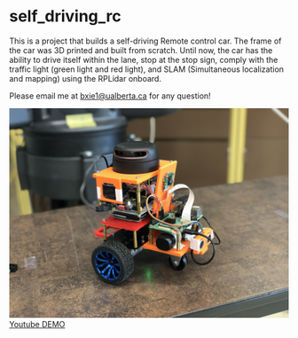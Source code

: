 # self_driving_rc
This is a project that builds a self-driving Remote control car. The frame of the car was 3D printed and built from scratch. 
Until now, the car has the ability to drive itself within the lane, stop at the stop sign, comply with the traffic light (green light and red light), and SLAM (Simultaneous localization and mapping) using the RPLidar onboard.


Please email me at bxie1@ualberta.ca for any question!


[![IMAGE ALT TEXT](https://github.com/xbw1266/self_driving_rc/blob/master/IMG_2440.jpg)](https://youtu.be/jP_zEGXf_p0 "Video Title")
[Youtube DEMO](https://youtu.be/jP_zEGXf_p0)
